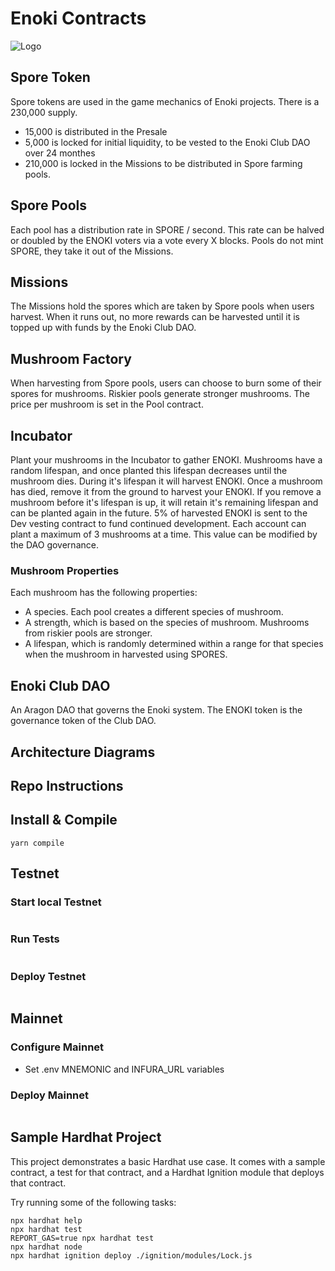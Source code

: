 # Enoki Contracts

![Logo](./images/enoki-defi-club.png)

## Spore Token

Spore tokens are used in the game mechanics of Enoki projects. There is a 230,000 supply.

* 15,000 is distributed in the Presale
* 5,000 is locked for initial liquidity, to be vested to the Enoki Club DAO over 24 monthes
* 210,000 is locked in the Missions to be distributed in Spore farming pools.

## Spore Pools

Each pool has a distribution rate in SPORE / second. This rate can be halved or doubled by the ENOKI voters via a vote every X blocks. Pools do not mint SPORE, they take it out of the Missions.

## Missions

The Missions hold the spores which are taken by Spore pools when users harvest. When it runs out, no more rewards can be harvested until it is topped up with funds by the Enoki Club DAO.

## Mushroom Factory

When harvesting from Spore pools, users can choose to burn some of their spores for mushrooms. Riskier pools generate stronger mushrooms. The price per mushroom is set in the Pool contract.

## Incubator

Plant your mushrooms in the Incubator to gather ENOKI. Mushrooms have a random lifespan, and once planted this lifespan decreases until the mushroom dies. During it's lifespan it will harvest ENOKI. Once a mushroom has died, remove it from the ground to harvest your ENOKI. If you remove a mushroom before it's lifespan is up, it will retain it's remaining lifespan and can be planted again in the future. 5% of harvested ENOKI is sent to the Dev vesting contract to fund continued development. Each account can plant a maximum of 3 mushrooms at a time. This value can be modified by the DAO governance.

### Mushroom Properties

Each mushroom has the following properties:

* A species. Each pool creates a different species of mushroom.
* A strength, which is based on the species of mushroom. Mushrooms from riskier pools are stronger.
* A lifespan, which is randomly determined within a range for that species when the mushroom in harvested using SPORES.

## Enoki Club DAO

An Aragon DAO that governs the Enoki system. The ENOKI token is the governance token of the Club DAO.

## Architecture Diagrams

## Repo Instructions

## Install & Compile

```yarn
yarn compile
```

## Testnet

### Start local Testnet

```yarn run-testnet
```

### Run Tests

```yarn test
```

### Deploy Testnet

```yarn deploy-testnet
```

## Mainnet

### Configure Mainnet

* Set .env MNEMONIC and INFURA_URL variables

### Deploy Mainnet

```yarn deploy-mainnet
```

## Sample Hardhat Project

This project demonstrates a basic Hardhat use case. It comes with a sample contract, a test for that contract, and a Hardhat Ignition module that deploys that contract.

Try running some of the following tasks:

```shell
npx hardhat help
npx hardhat test
REPORT_GAS=true npx hardhat test
npx hardhat node
npx hardhat ignition deploy ./ignition/modules/Lock.js
```
